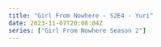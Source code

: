 ```yaml
---
title: "Girl From Nowhere - S2E4 - Yuri"
date: 2023-11-07T20:08:04Z
series: ["Girl From Nowhere Season 2"]
---
```



<mux-player stream-type="on-demand"
  src="https://kp3d-my.sharepoint.com/personal/ryoo_kp3d_onmicrosoft_com/_layouts/15/download.aspx?share=EYTY_7ZzFKFLgj9TjAIObBQBybBgHinIPCH8rJN3JXb6WQ" prefer-playback="mse" controls>
  </mux-player>
  
  
  <script src="https://cdn.jsdelivr.net/npm/@mux/mux-player"></script>
  
 <script type="application/ld+json">
 {
  "@context": "https://schema.org/",
  "@type": "VideoObject",
  "name": "Girl From Nowhere - S2E4 - Yuri",
  "contentUrl": "https://stream.mux.com/X3WFSNRLIC6pmmJp3E41pfNstsnrQlHrSOvc6DaHjT00.m3u8",
  "thumbnailUrl": "https://www.themoviedb.org/t/p/original/zcYqSMR4PcD4zFnVuXIGgt2Qi5.jpg?width=314&fit_mode=preserve&time=25",
  "uploadDate": "2023-11-07T20:08:04Z",
}

</script>
